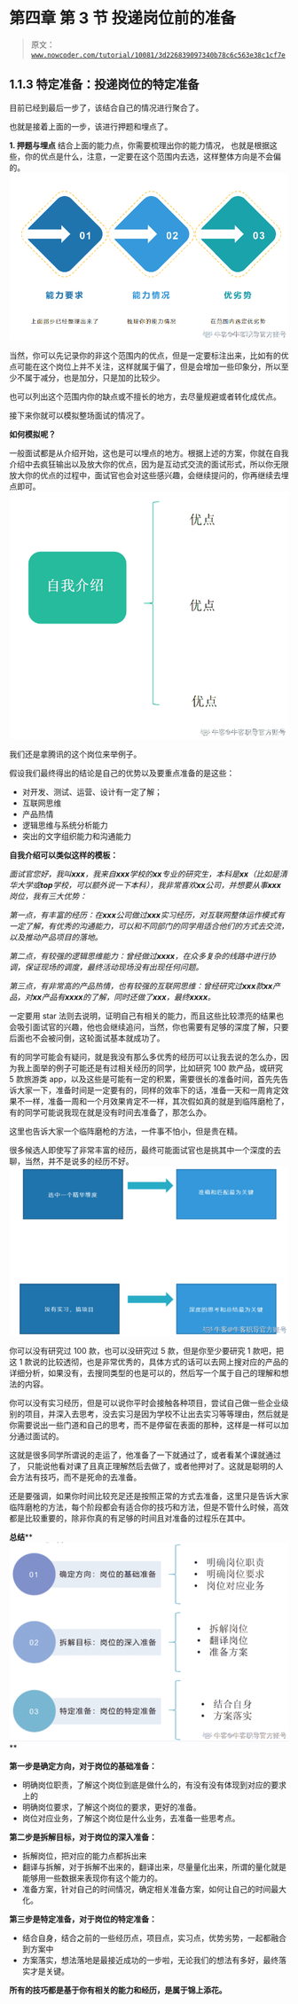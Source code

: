 # 第四章 第 3 节 投递岗位前的准备

> 原文：[`www.nowcoder.com/tutorial/10081/3d226839097340b78c6c563e38c1cf7e`](https://www.nowcoder.com/tutorial/10081/3d226839097340b78c6c563e38c1cf7e)

## **1.1.3** **特定准备：投递岗位的特定准备**

目前已经到最后一步了，该结合自己的情况进行聚合了。

也就是接着上面的一步，该进行押题和埋点了。

**1\. 押题与埋点**
结合上面的能力点，你需要梳理出你的能力情况， 也就是根据这些，你的优点是什么，注意，一定要在这个范围内去选，这样整体方向是不会偏的。![](img/3e5ef58cee401a1668f83041a5708e16.png)

当然，你可以先记录你的非这个范围内的优点，但是一定要标注出来，比如有的优点可能在这个岗位上并不关注，这样就属于偏了，但是会增加一些印象分，所以至少不属于减分，也是加分，只是加的比较少。

也可以列出这个范围内你的缺点或不擅长的地方，去尽量规避或者转化成优点。

接下来你就可以模拟整场面试的情况了。

**如何模拟呢？**

一般面试都是从介绍开始，这也是可以埋点的地方。根据上述的方案，你就在自我介绍中去疯狂输出以及放大你的优点，因为是互动式交流的面试形式，所以你无限放大你的优点的过程中，面试官也会对这些感兴趣，会继续提问的，你再继续去埋点即可。![](img/e461bd0c2c9dd5b4873abd90fab6fc53.png)

我们还是拿腾讯的这个岗位来举例子。

假设我们最终得出的结论是自己的优势以及要重点准备的是这些：

*   对开发、测试、运营、设计有一定了解；
*   互联网思维
*   产品热情
*   逻辑思维与系统分析能力
*   突出的文字组织能力和沟通能力

**自我介绍可以类似这样的模板：**

*面试官您好，我叫**xxx**，我来自**xxx**学校的**xx**专业的研究生，本科是**xx**（比如是清华大学或**top**学校，可以额外说一下本科），我非常喜欢**xx**公司，并想要从事**xxx**岗位，我有三大优势：*

*第一点，有丰富的经历：在**xxx**公司做过**xxx**实习经历，对互联网整体运作模式有一定了解，有优秀的沟通能力，可以和不同部门的同学用适合他们的方式去交流，以及推动产品项目的落地。*

*第二点，有较强的逻辑思维能力：曾经做过**xxxx**，在众多复杂的线路中进行协调，保证现场的调度，最终活动现场没有出现任何问题。*

*第三点，有非常高的产品热情，也有较强的互联网思维：曾经研究过**xxx**款**xx**产品，对**xx**产品有**xxxx**的了解，同时还做了**xxx**，最终**xxxx**。*

一定要用 star 法则去说明，证明自己有相关的能力，而且这些比较漂亮的结果也会吸引面试官的兴趣，他也会继续追问，当然，你也需要有足够的深度了解，只要后面也不会被问倒，这轮面试基本就成功了。

有的同学可能会有疑问，就是我没有那么多优秀的经历可以让我去说的怎么办，因为我上面举的例子可能还是有过相关经历的同学，比如研究 100 款产品，或研究 5 款旅游类 app，以及这些是可能有一定的积累，需要很长的准备时间，首先先告诉大家一下，准备时间是一定要有的，同样的效率下的话，准备一天和一周肯定效果不一样，准备一周和一个月效果肯定不一样，其次假如真的就是到临阵磨枪了，有的同学可能说我现在就是没有时间去准备了，那怎么办。

这里也告诉大家一个临阵磨枪的方法，一件事不怕小，但是贵在精。

很多候选人即使写了非常丰富的经历，最终可能面试官也是挑其中一个深度的去聊，当然，并不是说多的经历不好。![](img/0e46d65174b6b81608e54ad8231e84c6.png)

你可以没有研究过 100 款，也可以没研究过 5 款，但是你至少要研究 1 款吧，把这 1 款说的比较透彻，也是非常优秀的，具体方式的话可以去网上搜对应的产品的详细分析，如果没有，去搜同类型的也是可以的，然后写一个属于自己的理解和想法的内容。

你可以没有实习经历，但是可以说你平时会接触各种项目，尝试自己做一些企业级别的项目，并深入去思考，没去实习是因为学校不让出去实习等等理由，然后就是你需要说出一些门道和自己的思考，而不是停留在表面的那种，这样是一样可以加分通过面试的。

这就是很多同学所谓说的走运了，他准备了一下就通过了，或者看某个课就通过了， 只能说他看对课了且真正理解然后去做了，或者他押对了。这就是聪明的人会方法有技巧，而不是死命的去准备。

还是要强调，如果你时间比较充足还是按照正常的方式去准备，这里只是告诉大家临阵磨枪的方法，每个阶段都会有适合你的技巧和方法，但是不管什么时候，高效都是比较重要的，除非你真的有足够的时间且对准备的过程乐在其中。

**总结****![](img/c0ee9ce856fc6c90acf9646caa1feae6.png)** 

**第一步是确定方向，对于岗位的基础准备：**

*   明确岗位职责，了解这个岗位到底是做什么的，有没有没有体现到对应的要求上的
*   明确岗位要求，了解这个岗位的要求，更好的准备。
*   岗位对应业务，了解这个岗位是什么业务，去准备一些思考点。

**第二步是拆解目标，对于岗位的深入准备：**

*   拆解岗位，把对应的能力点都拆出来
*   翻译与拆解，对于拆解不出来的，翻译出来，尽量量化出来，所谓的量化就是能够用一些数据来表现你有这个能力的。
*   准备方案，针对自己的时间情况，确定相关准备方案，如何让自己的时间最大化。

**第三步是特定准备，对于岗位的特定准备：**

*   结合自身，结合之前的一些经历点，项目点，实习点，优势劣势，一起都融合到方案中
*   方案落实，想法落地是最接近成功的一步啦，无论我们的想法有多好，最终落实才是关键。

**所有的技巧都是基于你有相关的能力和经历，是属于锦上添花。**